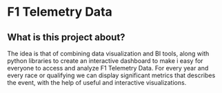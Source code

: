 # F1 Telemetry Data
## What is this project about?
The idea is that of combining data visualization and BI tools, along with python libraries to create an interactive dashboard to make i easy for everyone to access and analyze F1 Telemetry Data. For every year and every race or qualifying we can display significant metrics that describes the event, with the help of useful and interactive visualizations.
